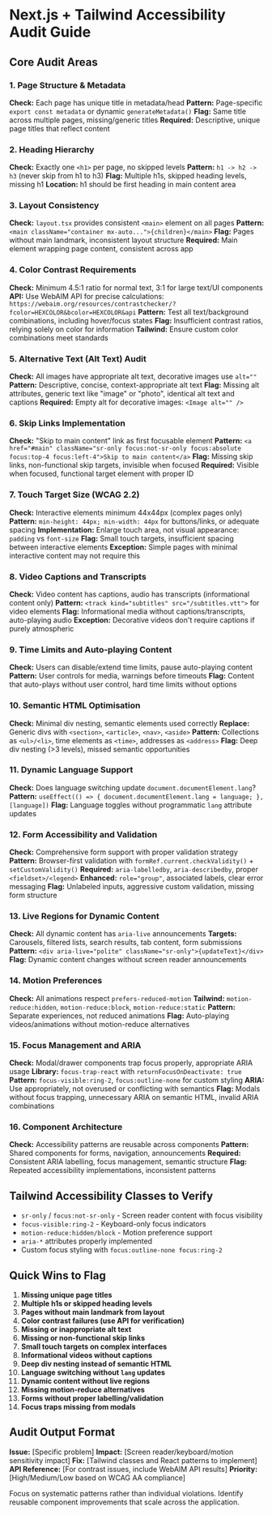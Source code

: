 # Next.js + Tailwind Accessibility Audit Guide

## Core Audit Areas

### 1. Page Structure & Metadata

**Check:** Each page has unique title in metadata/head
**Pattern:** Page-specific `export const metadata` or dynamic `generateMetadata()`
**Flag:** Same title across multiple pages, missing/generic titles
**Required:** Descriptive, unique page titles that reflect content

### 2. Heading Hierarchy

**Check:** Exactly one `<h1>` per page, no skipped levels
**Pattern:** `h1 -> h2 -> h3` (never skip from h1 to h3)
**Flag:** Multiple h1s, skipped heading levels, missing h1
**Location:** h1 should be first heading in main content area

### 3. Layout Consistency

**Check:** `layout.tsx` provides consistent `<main>` element on all pages
**Pattern:** `<main className="container mx-auto...">{children}</main>`
**Flag:** Pages without main landmark, inconsistent layout structure
**Required:** Main element wrapping page content, consistent across app

### 4. Color Contrast Requirements

**Check:** Minimum 4.5:1 ratio for normal text, 3:1 for large text/UI components
**API:** Use WebAIM API for precise calculations: `https://webaim.org/resources/contrastchecker/?fcolor=HEXCOLOR&bcolor=HEXCOLOR&api`
**Pattern:** Test all text/background combinations, including hover/focus states
**Flag:** Insufficient contrast ratios, relying solely on color for information
**Tailwind:** Ensure custom color combinations meet standards

### 5. Alternative Text (Alt Text) Audit

**Check:** All images have appropriate alt text, decorative images use `alt=""`
**Pattern:** Descriptive, concise, context-appropriate alt text
**Flag:** Missing alt attributes, generic text like "image" or "photo", identical alt text and captions
**Required:** Empty alt for decorative images: `<Image alt="" />`

### 6. Skip Links Implementation

**Check:** "Skip to main content" link as first focusable element
**Pattern:** `<a href="#main" className="sr-only focus:not-sr-only focus:absolute focus:top-4 focus:left-4">Skip to main content</a>`
**Flag:** Missing skip links, non-functional skip targets, invisible when focused
**Required:** Visible when focused, functional target element with proper ID

### 7. Touch Target Size (WCAG 2.2)

**Check:** Interactive elements minimum 44x44px (complex pages only)
**Pattern:** `min-height: 44px; min-width: 44px` for buttons/links, or adequate spacing
**Implementation:** Enlarge touch area, not visual appearance: `padding` vs `font-size`
**Flag:** Small touch targets, insufficient spacing between interactive elements
**Exception:** Simple pages with minimal interactive content may not require this

### 8. Video Captions and Transcripts

**Check:** Video content has captions, audio has transcripts (informational content only)
**Pattern:** `<track kind="subtitles" src="/subtitles.vtt">` for video elements
**Flag:** Informational media without captions/transcripts, auto-playing audio
**Exception:** Decorative videos don't require captions if purely atmospheric

### 9. Time Limits and Auto-playing Content

**Check:** Users can disable/extend time limits, pause auto-playing content
**Pattern:** User controls for media, warnings before timeouts
**Flag:** Content that auto-plays without user control, hard time limits without options

### 10. Semantic HTML Optimisation

**Check:** Minimal div nesting, semantic elements used correctly
**Replace:** Generic divs with `<section>`, `<article>`, `<nav>`, `<aside>`
**Pattern:** Collections as `<ul>/<li>`, time elements as `<time>`, addresses as `<address>`
**Flag:** Deep div nesting (>3 levels), missed semantic opportunities

### 11. Dynamic Language Support

**Check:** Does language switching update `document.documentElement.lang`?
**Pattern:** `useEffect(() => { document.documentElement.lang = language; }, [language])`
**Flag:** Language toggles without programmatic `lang` attribute updates

### 12. Form Accessibility and Validation

**Check:** Comprehensive form support with proper validation strategy
**Pattern:** Browser-first validation with `formRef.current.checkValidity()` + `setCustomValidity()`
**Required:** `aria-labelledby`, `aria-describedby`, proper `<fieldset>/<legend>`
**Enhanced:** `role="group"`, associated labels, clear error messaging
**Flag:** Unlabeled inputs, aggressive custom validation, missing form structure

### 13. Live Regions for Dynamic Content

**Check:** All dynamic content has `aria-live` announcements
**Targets:** Carousels, filtered lists, search results, tab content, form submissions
**Pattern:** `<div aria-live="polite" className="sr-only">{updateText}</div>`
**Flag:** Dynamic content changes without screen reader announcements

### 14. Motion Preferences

**Check:** All animations respect `prefers-reduced-motion`
**Tailwind:** `motion-reduce:hidden`, `motion-reduce:block`, `motion-reduce:static`
**Pattern:** Separate experiences, not reduced animations
**Flag:** Auto-playing videos/animations without motion-reduce alternatives

### 15. Focus Management and ARIA

**Check:** Modal/drawer components trap focus properly, appropriate ARIA usage
**Library:** `focus-trap-react` with `returnFocusOnDeactivate: true`
**Pattern:** `focus-visible:ring-2`, `focus:outline-none` for custom styling
**ARIA:** Use appropriately, not overused or conflicting with semantics
**Flag:** Modals without focus trapping, unnecessary ARIA on semantic HTML, invalid ARIA combinations

### 16. Component Architecture

**Check:** Accessibility patterns are reusable across components
**Pattern:** Shared components for forms, navigation, announcements
**Required:** Consistent ARIA labelling, focus management, semantic structure
**Flag:** Repeated accessibility implementations, inconsistent patterns

## Tailwind Accessibility Classes to Verify

- `sr-only` / `focus:not-sr-only` - Screen reader content with focus visibility
- `focus-visible:ring-2` - Keyboard-only focus indicators
- `motion-reduce:hidden/block` - Motion preference support
- `aria-*` attributes properly implemented
- Custom focus styling with `focus:outline-none focus:ring-2`

## Quick Wins to Flag

1. **Missing unique page titles**
2. **Multiple h1s or skipped heading levels**
3. **Pages without main landmark from layout**
4. **Color contrast failures (use API for verification)**
5. **Missing or inappropriate alt text**
6. **Missing or non-functional skip links**
7. **Small touch targets on complex interfaces**
8. **Informational videos without captions**
9. **Deep div nesting instead of semantic HTML**
10. **Language switching without `lang` updates**
11. **Dynamic content without live regions**
12. **Missing motion-reduce alternatives**
13. **Forms without proper labelling/validation**
14. **Focus traps missing from modals**

## Audit Output Format

**Issue:** [Specific problem]
**Impact:** [Screen reader/keyboard/motion sensitivity impact]
**Fix:** [Tailwind classes and React patterns to implement]
**API Reference:** [For contrast issues, include WebAIM API results]
**Priority:** [High/Medium/Low based on WCAG AA compliance]

Focus on systematic patterns rather than individual violations. Identify reusable component improvements that scale across the application.
